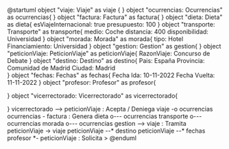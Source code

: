@startuml
object "viaje: Viaje" as viaje {
}
object "ocurrencias: Ocurrencias" as ocurrencias{
}
object "factura: Factura" as factura{
}
object "dieta: Dieta" as dieta{
	esViajeInternacional: true
	presupuesto: 100
}
object "transporte: Transporte" as transporte{
	medio: Coche
	distancia: 400
	disponibilidad: Universidad
}
object "morada: Morada" as morada{
	tipo: Hotel
	Financiamiento: Universidad
}
object "gestion: Gestion" as gestion{
}
object "peticionViaje: PeticionViaje" as peticionViaje{
        RazonViaje: Concurso de Debate
}
object "destino: Destino" as destino{
        Pais: España
        Provincia: Comunidad de Madrid
        Ciudad: Madrid    
}
object "fechas: Fechas" as fechas{
        Fecha Ida: 10-11-2022
        Fecha Vuelta: 11-11-2022
}
object "profesor: Profesor" as profesor{

}
object "vicerrectorado: Vicerrectorado" as vicerrectorado{

}
vicerrectorado --> peticionViaje : Acepta / Deniega
viaje -o ocurrencias
ocurrencias - factura : Genera
dieta o--- ocurrencias
transporte o--- ocurrencias
morada o--- ocurrencias
gestion --> viaje : Tramita
peticionViaje -> viaje
peticionViaje --* destino
peticionViaje --* fechas
profesor *- peticionViaje : Solicita >
@enduml

